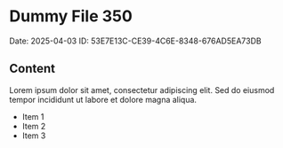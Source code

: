 # Dummy File 350

Date: 2025-04-03
ID: 53E7E13C-CE39-4C6E-8348-676AD5EA73DB

## Content

Lorem ipsum dolor sit amet, consectetur adipiscing elit.
Sed do eiusmod tempor incididunt ut labore et dolore magna aliqua.

* Item 1
* Item 2
* Item 3

